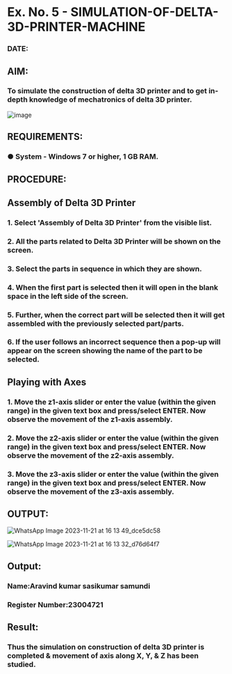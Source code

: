 # Ex. No. 5 - SIMULATION-OF-DELTA-3D-PRINTER-MACHINE

### DATE: 
## AIM:
### To simulate the construction of delta 3D printer and to get in-depth knowledge of mechatronics of delta 3D printer.

![image](https://github.com/Sellakumar1987/Ex.-No.-5---SIMULATION-OF-DELTA-3D-PRINTER-MACHINE/assets/113594316/c784471e-098f-456d-9c1b-e9f0ce56cc9b)

## REQUIREMENTS:
### ●	System - Windows 7 or higher, 1 GB RAM.

## PROCEDURE:

## Assembly of Delta 3D Printer
### 1.	Select 'Assembly of Delta 3D Printer' from the visible list.
### 2.	All the parts related to Delta 3D Printer will be shown on the screen.
### 3.	Select the parts in sequence in which they are shown.
### 4.	When the first part is selected then it will open in the blank space in the left side of the screen.
### 5.	Further, when the correct part will be selected then it will get assembled with the previously selected part/parts.
### 6.	If the user follows an incorrect sequence then a pop-up will appear on the screen showing the name of the part to be selected.

## Playing with Axes
### 1.	Move the z1-axis slider or enter the value (within the given range) in the given text box and press/select ENTER. Now observe the movement of the z1-axis assembly.
### 2.	Move the z2-axis slider or enter the value (within the given range) in the given text box and press/select ENTER. Now observe the movement of the z2-axis assembly.
### 3.	Move the z3-axis slider or enter the value (within the given range) in the given text box and press/select ENTER. Now observe the movement of the z3-axis assembly.

## OUTPUT:
![WhatsApp Image 2023-11-21 at 16 13 49_dce5dc58](https://github.com/aravindkumar23004721/Ex.-No.-5---SIMULATION-OF-DELTA-3D-PRINTER-MACHINE/assets/148962674/90603210-6f5e-4553-bc72-967709a50961)

![WhatsApp Image 2023-11-21 at 16 13 32_d76d64f7](https://github.com/aravindkumar23004721/Ex.-No.-5---SIMULATION-OF-DELTA-3D-PRINTER-MACHINE/assets/148962674/b405460e-409b-4001-bb5a-743b7684c848)

## Output:

### Name:Aravind kumar sasikumar samundi
### Register Number:23004721

## Result: 
### Thus the simulation on construction of delta 3D printer is completed & movement of axis along X, Y, & Z has been studied.
